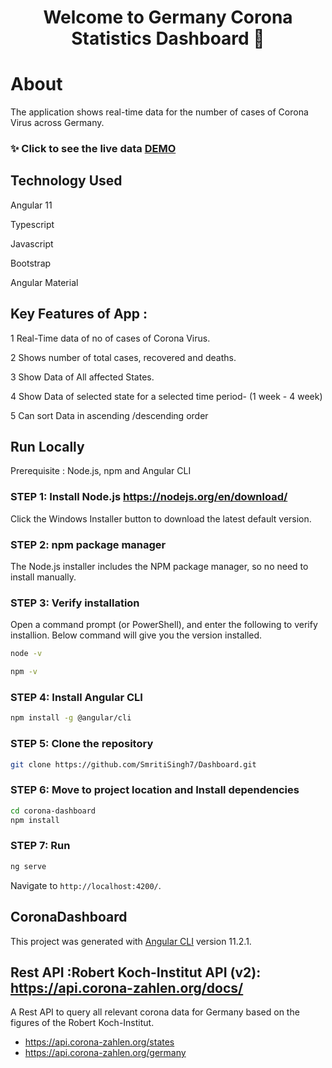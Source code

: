 <h1 align="center">Welcome to Germany Corona Statistics Dashboard  👋</h1>



# About
The application shows real-time data for the number of cases of Corona Virus across Germany.
### ✨ Click to see the live data [DEMO](https://angular-app-dashboard.herokuapp.com/)




## Technology Used
Angular 11

Typescript

Javascript 

Bootstrap

Angular Material

## Key Features of App :
1 Real-Time data of no of cases of Corona Virus.

2 Shows number of total cases, recovered and deaths.

3 Show Data of All affected States.

4 Show Data of selected state for a selected time period- (1 week - 4 week)

5 Can sort Data in ascending /descending order 




## Run Locally

Prerequisite :  Node.js, npm and Angular CLI


### STEP 1: Install Node.js https://nodejs.org/en/download/
Click the Windows Installer button to download the latest default version.

### STEP 2: npm package manager
The Node.js installer includes the NPM package manager, so no need to install manually.

### STEP 3: Verify installation
Open a command prompt (or PowerShell), and enter the following to verify installion. Below command will give you the version installed.
```sh
node -v
```
```sh
npm -v
```
### STEP 4: Install Angular CLI
```sh
npm install -g @angular/cli
```

### STEP 5: Clone the repository 

```sh
git clone https://github.com/SmritiSingh7/Dashboard.git
```
### STEP 6: Move to project location and Install dependencies 
```sh
cd corona-dashboard
npm install
```
### STEP 7: Run
```sh
ng serve
```
Navigate to `http://localhost:4200/`. 



## CoronaDashboard

This project was generated with [Angular CLI](https://github.com/angular/angular-cli) version 11.2.1.


## Rest API :Robert Koch-Institut API (v2): https://api.corona-zahlen.org/docs/
A Rest API to query all relevant corona data for Germany based on the figures of the Robert Koch-Institut.

* https://api.corona-zahlen.org/states
* https://api.corona-zahlen.org/germany

